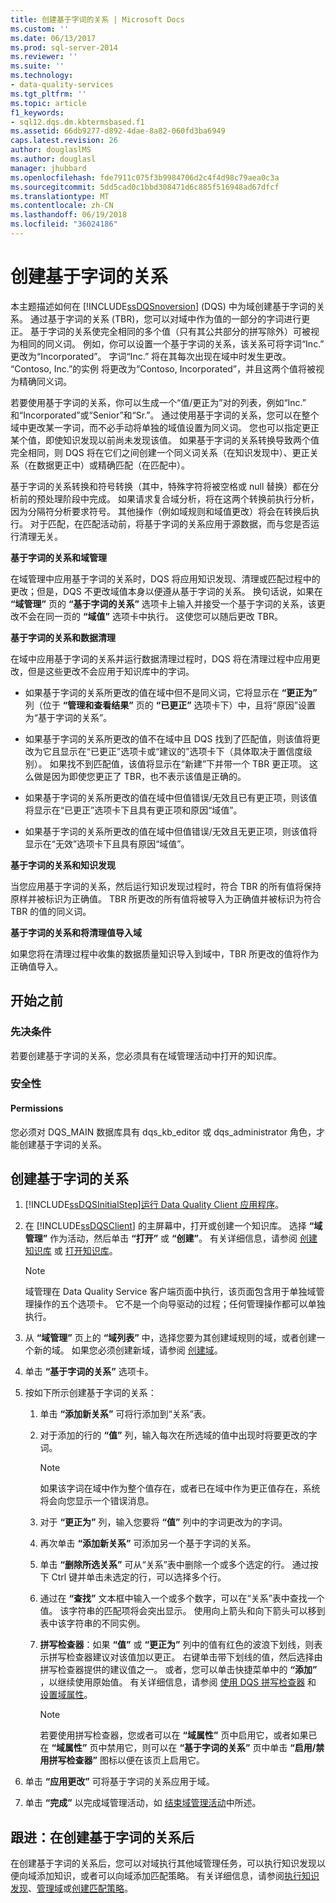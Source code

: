 ```yaml
---
title: 创建基于字词的关系 | Microsoft Docs
ms.custom: ''
ms.date: 06/13/2017
ms.prod: sql-server-2014
ms.reviewer: ''
ms.suite: ''
ms.technology:
- data-quality-services
ms.tgt_pltfrm: ''
ms.topic: article
f1_keywords:
- sql12.dqs.dm.kbtermsbased.f1
ms.assetid: 66db9277-d892-4dae-8a82-060fd3ba6949
caps.latest.revision: 26
author: douglaslMS
ms.author: douglasl
manager: jhubbard
ms.openlocfilehash: fde7911c075f3b9984706d2c4f4d98c79aea0c3a
ms.sourcegitcommit: 5dd5cad0c1bbd308471d6c885f516948ad67dfcf
ms.translationtype: MT
ms.contentlocale: zh-CN
ms.lasthandoff: 06/19/2018
ms.locfileid: "36024186"
---
```

# <a name="create-term-based-relations"></a>创建基于字词的关系
  本主题描述如何在 [!INCLUDE[ssDQSnoversion](../includes/ssdqsnoversion-md.md)] (DQS) 中为域创建基于字词的关系。 通过基于字词的关系 (TBR)，您可以对域中作为值的一部分的字词进行更正。 基于字词的关系使完全相同的多个值（只有其公共部分的拼写除外）可被视为相同的同义词。 例如，你可以设置一个基于字词的关系，该关系可将字词“Inc.” 更改为“Incorporated”。 字词“Inc.” 将在其每次出现在域中时发生更改。 “Contoso, Inc.”的实例 将更改为“Contoso, Incorporated”，并且这两个值将被视为精确同义词。  
  
 若要使用基于字词的关系，你可以生成一个“值/更正为”对的列表，例如“Inc.” 和“Incorporated”或“Senior”和“Sr.”。 通过使用基于字词的关系，您可以在整个域中更改某一字词，而不必手动将单独的域值设置为同义词。 您也可以指定更正某个值，即使知识发现以前尚未发现该值。 如果基于字词的关系转换导致两个值完全相同，则 DQS 将在它们之间创建一个同义词关系（在知识发现中）、更正关系（在数据更正中）或精确匹配（在匹配中）。  
  
 基于字词的关系转换和符号转换（其中，特殊字符将被空格或 null 替换）都在分析前的预处理阶段中完成。 如果请求复合域分析，将在这两个转换前执行分析，因为分隔符分析要求符号。 其他操作（例如域规则和域值更改）将会在转换后执行。 对于匹配，在匹配活动前，将基于字词的关系应用于源数据，而与您是否运行清理无关。  
  
 **基于字词的关系和域管理**  
  
 在域管理中应用基于字词的关系时，DQS 将应用知识发现、清理或匹配过程中的更改；但是，DQS 不更改域值本身以便遵从基于字词的关系。 换句话说，如果在 **“域管理”** 页的 **“基于字词的关系”** 选项卡上输入并接受一个基于字词的关系，该更改不会在同一页的 **“域值”** 选项卡中执行。 这使您可以随后更改 TBR。  
  
 **基于字词的关系和数据清理**  
  
 在域中应用基于字词的关系并运行数据清理过程时，DQS 将在清理过程中应用更改，但是这些更改不会应用于知识库中的字词。  
  
-   如果基于字词的关系所更改的值在域中但不是同义词，它将显示在 **“更正为”** 列（位于 **“管理和查看结果”** 页的 **“已更正”** 选项卡下）中，且将“原因”设置为“基于字词的关系”。  
  
-   如果基于字词的关系所更改的值不在域中且 DQS 找到了匹配值，则该值将更改为它且显示在“已更正”选项卡或“建议的”选项卡下（具体取决于置信度级别）。 如果找不到匹配值，该值将显示在“新建”下并带一个 TBR 更正项。 这么做是因为即使您更正了 TBR，也不表示该值是正确的。  
  
-   如果基于字词的关系所更改的值在域中但值错误/无效且已有更正项，则该值将显示在“已更正”选项卡下且具有更正项和原因“域值”。  
  
-   如果基于字词的关系所更改的值在域中但值错误/无效且无更正项，则该值将显示在“无效”选项卡下且具有原因“域值”。  
  
 **基于字词的关系和知识发现**  
  
 当您应用基于字词的关系，然后运行知识发现过程时，符合 TBR 的所有值将保持原样并被标识为正确值。 TBR 所更改的所有值将被导入为正确值并被标识为符合 TBR 的值的同义词。  
  
 **基于字词的关系和将清理值导入域**  
  
 如果您将在清理过程中收集的数据质量知识导入到域中，TBR 所更改的值将作为正确值导入。  
  
##  <a name="BeforeYouBegin"></a> 开始之前  
  
###  <a name="Prerequisites"></a> 先决条件  
 若要创建基于字词的关系，您必须具有在域管理活动中打开的知识库。  
  
###  <a name="Security"></a> 安全性  
  
####  <a name="Permissions"></a> Permissions  
 您必须对 DQS_MAIN 数据库具有 dqs_kb_editor 或 dqs_administrator 角色，才能创建基于字词的关系。  
  
##  <a name="Create"></a> 创建基于字词的关系  
  
1.  [!INCLUDE[ssDQSInitialStep](../includes/ssdqsinitialstep-md.md)][运行 Data Quality Client 应用程序](../../2014/data-quality-services/run-the-data-quality-client-application.md)。  
  
2.  在 [!INCLUDE[ssDQSClient](../includes/ssdqsclient-md.md)] 的主屏幕中，打开或创建一个知识库。 选择 **“域管理”** 作为活动，然后单击 **“打开”** 或 **“创建”**。 有关详细信息，请参阅 [创建知识库](../../2014/data-quality-services/create-a-knowledge-base.md) 或 [打开知识库](../../2014/data-quality-services/open-a-knowledge-base.md)。  
  
    > [!NOTE]  
    >  域管理在 Data Quality Service 客户端页面中执行，该页面包含用于单独域管理操作的五个选项卡。 它不是一个向导驱动的过程；任何管理操作都可以单独执行。  
  
3.  从 **“域管理”** 页上的 **“域列表”** 中，选择您要为其创建域规则的域，或者创建一个新的域。 如果您必须创建新域，请参阅 [创建域](../../2014/data-quality-services/create-a-domain.md)。  
  
4.  单击 **“基于字词的关系”** 选项卡。  
  
5.  按如下所示创建基于字词的关系：  
  
    1.  单击 **“添加新关系”** 可将行添加到“关系”表。  
  
    2.  对于添加的行的 **“值”** 列，输入每次在所选域的值中出现时将要更改的字词。  
  
        > [!NOTE]  
        >  如果该字词在域中作为整个值存在，或者已在域中作为更正值存在，系统将会向您显示一个错误消息。  
  
    3.  对于 **“更正为”** 列，输入您要将 **“值”** 列中的字词更改为的字词。  
  
    4.  再次单击 **“添加新关系”** 可添加另一个基于字词的关系。  
  
    5.  单击 **“删除所选关系”** 可从“关系”表中删除一个或多个选定的行。 通过按下 Ctrl 键并单击未选定的行，可以选择多个行。  
  
    6.  通过在 **“查找”** 文本框中输入一个或多个数字，可以在“关系”表中查找一个值。 该字符串的匹配项将会突出显示。 使用向上箭头和向下箭头可以移到表中该字符串的不同实例。  
  
    7.  **拼写检查器**：如果 **“值”** 或 **“更正为”** 列中的值有红色的波浪下划线，则表示拼写检查器建议对该值加以更正。 右键单击带下划线的值，然后选择由拼写检查器提供的建议值之一。 或者，您可以单击快捷菜单中的 **“添加”** ，以继续使用原始值。 有关详细信息，请参阅 [使用 DQS 拼写检查器](../../2014/data-quality-services/use-the-dqs-speller.md) 和 [设置域属性](../../2014/data-quality-services/set-domain-properties.md)。  
  
        > [!NOTE]  
        >  若要使用拼写检查器，您或者可以在 **“域属性”** 页中启用它，或者如果已在 **“域属性”** 页中禁用它，则可以在 **“基于字词的关系”** 页中单击 **“启用/禁用拼写检查器”** 图标以便在该页上启用它。  
  
6.  单击 **“应用更改”** 可将基于字词的关系应用于域。  
  
7.  单击 **“完成”** 以完成域管理活动，如 [结束域管理活动](../../2014/data-quality-services/end-the-domain-management-activity.md)中所述。  
  
##  <a name="FollowUp"></a> 跟进：在创建基于字词的关系后  
 在创建基于字词的关系后，您可以对域执行其他域管理任务，可以执行知识发现以便向域添加知识，或者可以向域添加匹配策略。 有关详细信息，请参阅[执行知识发现](../../2014/data-quality-services/perform-knowledge-discovery.md)、[管理域](../../2014/data-quality-services/managing-a-domain.md)或[创建匹配策略](../../2014/data-quality-services/create-a-matching-policy.md)。  
  
  